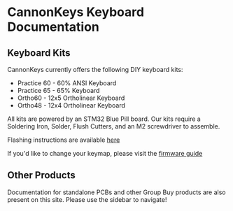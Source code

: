 # CannonKeys Keyboard Documentation

## Keyboard Kits
CannonKeys currently offers the following DIY keyboard kits:

- Practice 60 - 60% ANSI Keyboard
- Practice 65 - 65% Keyboard
- Ortho60 - 12x5 Ortholinear Keyboard
- Ortho48 - 12x4 Ortholinear Keyboard

All kits are powered by an STM32 Blue Pill board. Our kits require a Soldering Iron, Solder, Flush Cutters, and an M2 screwdriver to assemble.

Flashing instructions are available [here](flashing.md)

If you'd like to change your keymap, please visit the [firmware guide](firmware.md)

## Other Products

Documentation for standalone PCBs and other Group Buy products are also present on this site. Please use the sidebar to navigate!